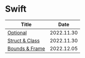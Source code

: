# Swift

| Title                                                                              | Date       |
| ---------------------------------------------------------------------------------- | ---------- |
| [Optional](https://github.com/hogumachu/TIL/blob/main/Swift/Optional.md)           | 2022.11.30 |
| [Struct & Class](https://github.com/hogumachu/TIL/blob/main/Swift/Struct_Class.md) | 2022.11.30 |
| [Bounds & Frame](https://github.com/hogumachu/TIL/blob/main/Swift/Bounds_Frame.md) | 2022.12.05 |
